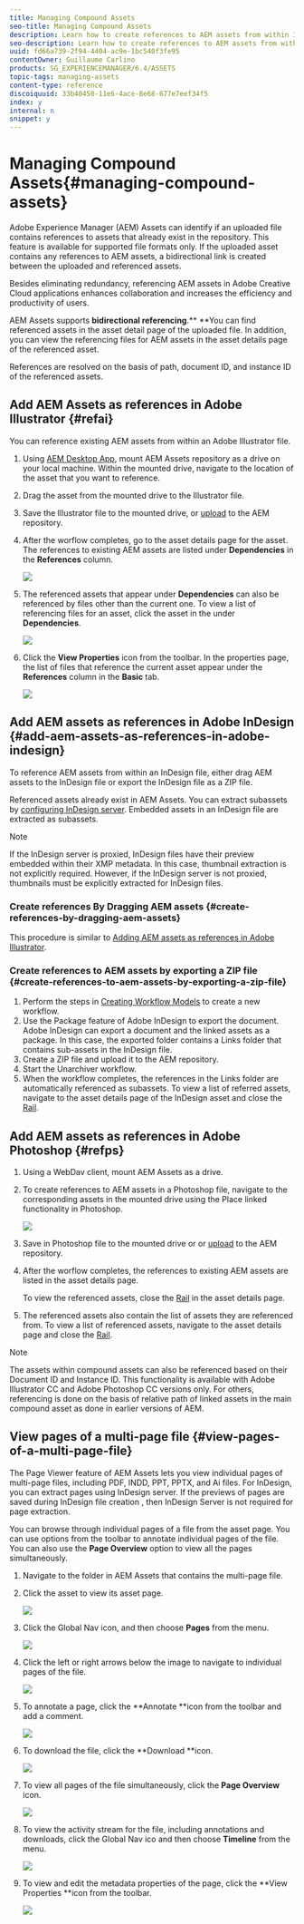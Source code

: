 ```yaml
---
title: Managing Compound Assets
seo-title: Managing Compound Assets
description: Learn how to create references to AEM assets from within Indesign, Adobe Illustrator, and Photoshop files. Also learn how to use the Page Viewer feature to view individual pages of multi-page files, including PDF, INDD, PPT, PPTX, and Ai files.
seo-description: Learn how to create references to AEM assets from within Indesign, Adobe Illustrator, and Photoshop files. Also learn how to use the Page Viewer feature to view individual pages of multi-page files, including PDF, INDD, PPT, PPTX, and Ai files.
uuid: fd66a739-2f94-4404-ac9e-1bc540f3fe95
contentOwner: Guillaume Carlino
products: SG_EXPERIENCEMANAGER/6.4/ASSETS
topic-tags: managing-assets
content-type: reference
discoiquuid: 33b40450-11e6-4ace-8e68-677e7eef34f5
index: y
internal: n
snippet: y
---
```


# Managing Compound Assets{#managing-compound-assets}

Adobe Experience Manager (AEM) Assets can identify if an uploaded file contains references to assets that already exist in the repository. This feature is available for supported file formats only. If the uploaded asset contains any references to AEM assets, a bidirectional link is created between the uploaded and referenced assets.

Besides eliminating redundancy, referencing AEM assets in Adobe Creative Cloud applications enhances collaboration and increases the efficiency and productivity of users.

AEM Assets supports **bidirectional referencing**.** **You can find referenced assets in the asset detail page of the uploaded file. In addition, you can view the referencing files for AEM assets in the asset details page of the referenced asset.

References are resolved on the basis of path, document ID, and instance ID of the referenced assets.

## Add AEM Assets as references in Adobe Illustrator {#refai}

You can reference existing AEM assets from within an Adobe Illustrator file.

1. Using [AEM Desktop App](/content/help/en/experience-manager/desktop-app/aem-desktop-app), mount AEM Assets repository as a drive on your local machine. Within the mounted drive, navigate to the location of the asset that you want to reference.
1. Drag the asset from the mounted drive to the Illustrator file.
1. Save the Illustrator file to the mounted drive, or [upload](../../assets/using/managing-assets-touch-ui.md#uploadingassets) to the AEM repository.
1. After the worflow completes, go to the asset details page for the asset. The references to existing AEM assets are listed under **Dependencies** in the **References** column.

   ![](assets/chlimage_1-261.png)

1. The referenced assets that appear under **Dependencies** can also be referenced by files other than the current one. To view a list of referencing files for an asset, click the asset in the under **Dependencies**.

   ![](assets/chlimage_1-262.png)

1. Click the **View Properties** icon from the toolbar. In the properties page, the list of files that reference the current asset appear under the **References** column in the **Basic** tab.

   ![](assets/chlimage_1-263.png)

## Add AEM assets as references in Adobe InDesign {#add-aem-assets-as-references-in-adobe-indesign}

To reference AEM assets from within an InDesign file, either drag AEM assets to the InDesign file or export the InDesign file as a ZIP file.

Referenced assets already exist in AEM Assets. You can extract subassets by [configuring InDesign server](../../assets/using/indesign.md). Embedded assets in an InDesign file are extracted as subassets.

>[!NOTE]
>
>If the InDesign server is proxied, InDesign files have their preview embedded within their XMP metadata. In this case, thumbnail extraction is not explicitly required. However, if the InDesign server is not proxied, thumbnails must be explicitly extracted for InDesign files.

### Create references By Dragging AEM assets {#create-references-by-dragging-aem-assets}

This procedure is similar to [Adding AEM assets as references in Adobe Illustrator](#refai). [](/assets/using/managing-linked-subassets.html?cq_ck=1538679171221#refai)

### Create references to AEM assets by exporting a ZIP file {#create-references-to-aem-assets-by-exporting-a-zip-file}

1. Perform the steps in [Creating Workflow Models](../../sites/developing/using/workflows-models.md) to create a new workflow.
1. Use the Package feature of Adobe InDesign to export the document.   
   Adobe InDesign can export a document and the linked assets as a package. In this case, the exported folder contains a Links folder that contains sub-assets in the InDesign file.
1. Create a ZIP file and upload it to the AEM repository.
1. Start the Unarchiver workflow.
1. When the workflow completes, the references in the Links folder are automatically referenced as subassets. To view a list of referred assets, navigate to the asset details page of the InDesign asset and close the [Rail](../../sites/authoring/using/basic-handling.md#therail).

## Add AEM assets as references in Adobe Photoshop {#refps}

1. Using a WebDav client, mount AEM Assets as a drive.
1. To create references to AEM assets in a Photoshop file, navigate to the corresponding assets in the mounted drive using the Place linked functionality in Photoshop.

   ![](assets/chlimage_1-264.png)

1. Save in Photoshop file to the mounted drive or or [upload](../../assets/using/managing-assets-touch-ui.md#uploadingassets) to the AEM repository.
1. After the worflow completes, the references to existing AEM assets are listed in the asset details page.

   To view the referenced assets, close the [Rail](../../sites/authoring/using/basic-handling.md#therail) in the asset details page.

1. The referenced assets also contain the list of assets they are referenced from. To view a list of referenced assets, navigate to the asset details page and close the [Rail](../../sites/authoring/using/basic-handling.md#therail).

>[!NOTE]
>
>The assets within compound assets can also be referenced based on their Document ID and Instance ID. This functionality is available with Adobe Illustrator CC and Adobe Photoshop CC versions only. For others, referencing is done on the basis of relative path of linked assets in the main compound asset as done in earlier versions of AEM.

## View pages of a multi-page file {#view-pages-of-a-multi-page-file}

The Page Viewer feature of AEM Assets lets you view individual pages of multi-page files, including PDF, INDD, PPT, PPTX, and Ai files. For InDesign, you can extract pages using InDesign server. If the previews of pages are saved during InDesign file creation , then InDesign Server is not required for page extraction.

You can browse through individual pages of a file from the asset page. You can use options from the toolbar to annotate individual pages of the file. You can also use the **Page Overview** option to view all the pages simultaneously.

1. Navigate to the folder in AEM Assets that contains the multi-page file.
1. Click the asset to view its asset page.

   ![](assets/chlimage_1-265.png)

1. Click the Global Nav icon, and then choose **Pages** from the menu.

   ![](assets/chlimage_1-266.png)

1. Click the left or right arrows below the image to navigate to individual pages of the file.

   ![](assets/chlimage_1-267.png)

1. To annotate a page, click the **Annotate **icon from the toolbar and add a comment.

   ![](assets/chlimage_1-268.png)

1. To download the file, click the **Download **icon.

   ![](assets/chlimage_1-269.png)

1. To view all pages of the file simultaneously, click the **Page Overview** icon.

   ![](assets/chlimage_1-270.png)

1. To view the activity stream for the file, including annotations and downloads, click the Global Nav ico and then choose **Timeline** from the menu.

   ![](assets/chlimage_1-271.png)

1. To view and edit the metadata properties of the page, click the **View Properties **icon from the toolbar.

   ![](assets/chlimage_1-272.png)

